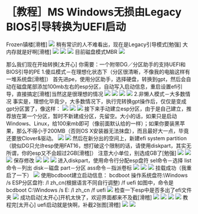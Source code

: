 # ［教程］MS Windows无损由Legacy BIOS引导转换为UEFI启动

Frozen镇楼\[滑稽\] ![](https://wvbarchive.s3-ap-northeast-1.amazonaws.com/4782743158/5d616d7a02087bf43b942671fad3572c10dfcf27.jpg) 稍有常识的人不难看出，现在是Legacy引导模式\[勉强\] 大内存就是好啊\[滑稽\] ![](https://wvbarchive.s3-ap-northeast-1.amazonaws.com/4782743158/d01b11c7a7efce1b07a0b852a751f3deb68f6590.jpg) ![](https://wvbarchive.s3-ap-northeast-1.amazonaws.com/4782743158/c0fe7ed9bc3eb135886cc723ae1ea8d3ff1f44f0.jpg) ![](https://wvbarchive.s3-ap-northeast-1.amazonaws.com/4782743158/68c0539a033b5bb5aa9450663ed3d539b400bcd8.jpg) 目前磁盘模式MBR ![](https://wvbarchive.s3-ap-northeast-1.amazonaws.com/4782743158/7add4af4e0fe9925191f1ac83ca85edf8cb17108.jpg)

那么我们现在开始转换\[太开心\] 你需要：一个附带DG／分区助手的支持UEFI和BIOS引导的PE 1.傻瓜模式－在理想化状态下（分区很清晰，不像我的电脑这样有一堆系统盘\[滑稽\]） 首先进pe，使用分区助手，选择硬盘，转换到gpt，然后会自动在磁盘尾部添加100mb左右的esp分区，自动写入启动信息，重启设置efi引导，直接搞定\[滑稽\]当然这是很理想的情况 ![](https://wvbarchive.s3-ap-northeast-1.amazonaws.com/4782743158/90e26e25ab18972b5f229252eecd7b899f510a07.jpg) ![](https://wvbarchive.s3-ap-northeast-1.amazonaws.com/4782743158/b8ede119367adab4f3e789db83d4b31c8601e46d.jpg) ![](https://wvbarchive.s3-ap-northeast-1.amazonaws.com/4782743158/913cc087c9177f3e00586e9578cf3bc79e3d562b.jpg) ![](https://wvbarchive.s3-ap-northeast-1.amazonaws.com/4782743158/9a402dec2e738bd40f1620a9a98b87d6267ff96d.jpg) 2.非懒人模式－大多数情况 事实是，理想化毕竟少，大多数情况下，执行完转换gpt操作后，仅仅是变成gpt分区罢了，像这样： ![](https://wvbarchive.s3-ap-northeast-1.amazonaws.com/4782743158/3b006dd062d9f2d398acb877a1ec8a136127ccdb.jpg) ![](https://wvbarchive.s3-ap-northeast-1.amazonaws.com/4782743158/86a877395343fbf2be453abbb87eca8064388f36.jpg) ![](https://wvbarchive.s3-ap-northeast-1.amazonaws.com/4782743158/d01b11c7a7efce1ba8015752a751f3deb58f6571.jpg) 接下来手动建立esp分区，由于是自己建立，推荐放在第一个分区，暂时不新建成分区，先留空。大小的话，如果只是启动Windows、Linux，给100来mb即可（像前面默认给的一样）；如果你要装黑苹果，那么不得小于200MB（否则OS X安装器无法抹盘），而且最好大一点，毕竟还要放Clover&驱动。 ![](https://wvbarchive.s3-ap-northeast-1.amazonaws.com/4782743158/d53eb6c9a786c9171cf1cda1c13d70cf39c757a9.jpg) ![](https://wvbarchive.s3-ap-northeast-1.amazonaws.com/4782743158/fcc53b6134a85edfc9bc60bb41540923dc54756f.jpg) 然后在新分出的空间上，新建efi system partition（貌似DG只允许esp使用FAT16，想打破这个限制的话，请使用diskpart，其实无所谓，你的esp又不会超过2GB\[滑稽\]） 注意大小单位，别选成GB了\[勉强\] ![](https://wvbarchive.s3-ap-northeast-1.amazonaws.com/4782743158/e918ed12632762d025603d27a8ec08fa533dc6c6.jpg) ![](https://wvbarchive.s3-ap-northeast-1.amazonaws.com/4782743158/90566bf531adcbef6f45e79ea4af2edda2cc9f2e.jpg) ![](https://wvbarchive.s3-ap-northeast-1.amazonaws.com/4782743158/141351d02f2eb938b233e36add628535e7dd6fc5.jpg) 保存修改 ![](https://wvbarchive.s3-ap-northeast-1.amazonaws.com/4782743158/e8279a1e4134970a6bcf89b79dcad1c8a5865ddb.jpg) ![](https://wvbarchive.s3-ap-northeast-1.amazonaws.com/4782743158/c7b08cf91a4c510f2a957b826859252dd62aa5cf.jpg) ![](https://wvbarchive.s3-ap-northeast-1.amazonaws.com/4782743158/f243b7a30cf431add3b9daa14336acaf2fdd9830.jpg) 进入diskpart，使用命令行分配esp盘符 sel命令－选择 list命令－列出 disk－磁盘 part－分区 ass命令－指派卷标 ![](https://wvbarchive.s3-ap-northeast-1.amazonaws.com/4782743158/7159acee76094b36b61b8375abcc7cd98f109d96.jpg) ![](https://wvbarchive.s3-ap-northeast-1.amazonaws.com/4782743158/d01b11c7a7efce1bafa25052a751f3deb68f6596.jpg) ![](https://wvbarchive.s3-ap-northeast-1.amazonaws.com/4782743158/6fdade399b504fc2ffd6289deddde71192ef6d96.jpg) 挂载成功（我重启了一下） ![](https://wvbarchive.s3-ap-northeast-1.amazonaws.com/4782743158/47fc4f391f30e924077807a944086e061f95f744.jpg) 使用bcdboot建立启动信息： bcdboot 操作系统盘符:\Windows /s ESP分区盘符: /l zh\_cn\(根据语言不同自行调整\) /f uefi 如图中，命令是bcdboot C:\Windows /s E: /l zh\_cn /f uefi ![](https://wvbarchive.s3-ap-northeast-1.amazonaws.com/4782743158/d729c645ad345982bdd5610a04f431adc9ef84c4.jpg) 检查一下esp中是否多出了efi文件夹 ![](https://wvbarchive.s3-ap-northeast-1.amazonaws.com/4782743158/1b41aeeb15ce36d32f3707a832f33a87e850b169.jpg) 成功启动\[太开心\]开机太快了，欢迎界面都来不及截\[滑稽\] ![](https://wvbarchive.s3-ap-northeast-1.amazonaws.com/4782743158/2dd6284b20a44623d5a221fa9022720e0df3d730.jpg) ![](https://wvbarchive.s3-ap-northeast-1.amazonaws.com/4782743158/4fd025a6d933c8955a301ce3d91373f0800200d5.jpg) ![](https://wvbarchive.s3-ap-northeast-1.amazonaws.com/4782743158/0253be32c895d143213860bb7bf0820258af07d5.jpg) ![](https://wvbarchive.s3-ap-northeast-1.amazonaws.com/4782743158/4aa1d418ebc4b745ddda338ec7fc1e17888215d5.jpg) 教程完\[太开心\] uefi启动就是快啊，补截2张图\[滑稽\] ![](https://wvbarchive.s3-ap-northeast-1.amazonaws.com/4782743158/2c75e70b19d8bc3efc1881528a8ba61ea9d3450f.jpg) ![](https://wvbarchive.s3-ap-northeast-1.amazonaws.com/4782743158/ed9abac551da81cb40b504555a66d0160b2431c8.jpg)

